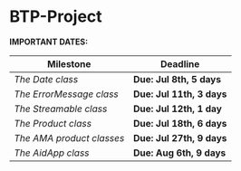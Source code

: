 # BTP-Project

**IMPORTANT DATES:**

| Milestone                | Deadline                |
| -----------------------  |------------------------ |
| *The Date class*   			| **Due: Jul 8th,   5 days** |
| *The ErrorMessage class*		| **Due: Jul 11th, 3 days**  |
| *The Streamable class*    	| **Due: Jul 12th, 1 day**   |
| *The Product class*   		| **Due: Jul 18th, 6 days**  | 
| *The AMA product classes*		| **Due: Jul 27th, 9 days**  |
| *The AidApp class*    		| **Due: Aug 6th, 9 days**   |
